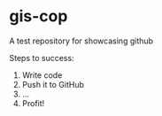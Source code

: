 # gis-cop
A test repository for showcasing github

Steps to success:

1. Write code
2. Push it to GitHub
3. ...
4. Profit!